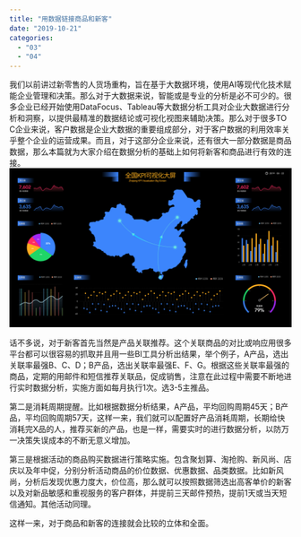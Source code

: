 ```yaml
---
title: "用数据链接商品和新客"
date: "2019-10-21"
categories: 
  - "03"
  - "04"
---
```


我们以前讲过新零售的人货场重构，旨在基于大数据环境，使用AI等现代化技术赋能企业管理和决策。那么对于大数据来说，智能或是专业的分析是必不可少的。很多企业已经开始使用DataFocus、Tableau等大数据分析工具对企业大数据进行分析和洞察，以提供最精准的数据结论或可视化视图来辅助决策。那么对于很多TO C企业来说，客户数据是企业大数据的重要组成部分，对于客户数据的利用效率关乎整个企业的运营成果。而且，对于这部分企业来说，还有很大一部分数据是商品数据，那么本篇就为大家介绍在数据分析的基础上如何将新客和商品进行有效的连接。![](images/图表优化-09.png)

话不多说，对于新客首先当然是产品关联推荐。这个关联商品的对比或响应用很多平台都可以很容易的抓取并且用一些BI工具分析出结果，举个例子，A产品，选出关联率最强B、C、D；B产品，选出关联率最强E、F、G。根据这些关联率最强的商品，定期的用邮件和短信推荐关联品，促成销售，注意在此过程中需要不断地进行实时数据分析，实施方面如每月执行1次。选3-5主推品。

第二是消耗周期提醒。比如根据数据分析结果，A产品，平均回购周期45天；B产品，平均回购周期57天，这样一来，我们就可以配置好产品消耗周期，长期给快消耗完X品的人，推荐买新的产品，也是一样，需要实时的进行数据分析，以防万一决策失误成本的不断无意义增加。

第三是根据活动的商品购买数据进行策略实施。包含聚划算、淘抢购、新风尚、店庆以及年中促，分别分析活动商品的价位数据、优惠数据、品类数据。比如新风尚，分析后发现优惠力度大，价位高，那么就可以按照数据筛选出高客单价的新客以及对新品敏感和重视服务的客户群体，并提前三天邮件预热，提前1天或当天短信通知。其他活动同理。

这样一来，对于商品和新客的连接就会比较的立体和全面。
